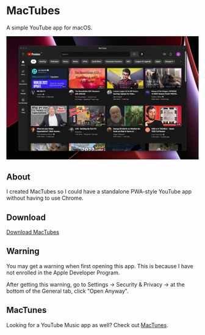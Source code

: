 # MacTubes

A simple YouTube app for macOS.

![MacTubes](screenshot.png)

## About

I created MacTubes so I could have a standalone PWA-style YouTube app without having to use Chrome.

## Download

[Download MacTubes](https://github.com/kjoedion/mactubes/releases/download/1.0/MacTubes.app.zip)

## Warning

You may get a warning when first opening this app. This is because I have not enrolled in the Apple Developer Program.

After getting this warning, go to Settings -> Security & Privacy -> at the bottom of the General tab, click "Open Anyway".

## MacTunes

Looking for a YouTube Music app as well? Check out [MacTunes](https://github.com/kjoedion/mactunes).
